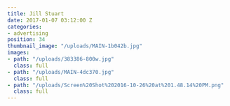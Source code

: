 ```yaml
---
title: Jill Stuart
date: 2017-01-07 03:12:00 Z
categories:
- advertising
position: 34
thumbnail_image: "/uploads/MAIN-1b042b.jpg"
images:
- path: "/uploads/383386-800w.jpg"
  class: full
- path: "/uploads/MAIN-4dc370.jpg"
  class: full
- path: "/uploads/Screen%20Shot%202016-10-26%20at%201.48.14%20PM.png"
  class: full
---
```


